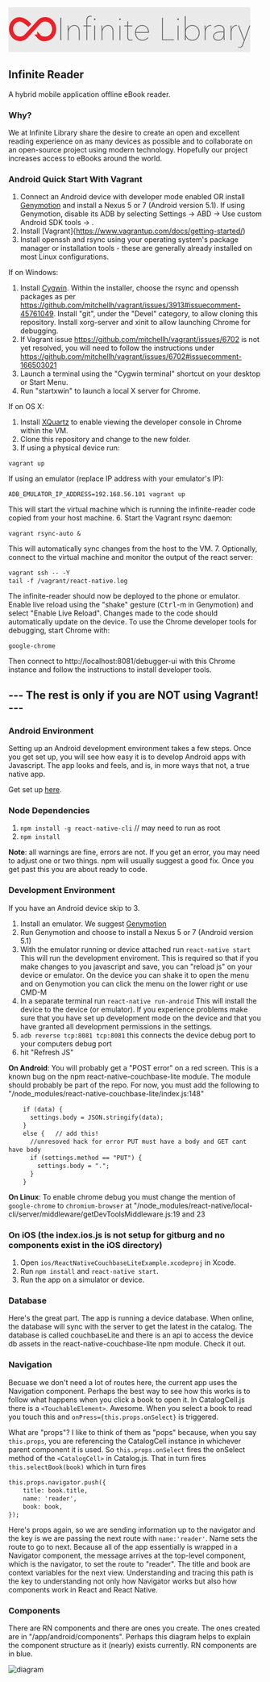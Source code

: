 ![Infinite Library](https://raw.githubusercontent.com/InfiniteLibrary/app/master/source/images/Title-Logo.png)

## Infinite Reader

A hybrid mobile application offline eBook reader. 

### Why?

We at Infinite Library share the desire to create an open and excellent reading experience on as many devices as possible and to collaborate on an open-source project using modern technology. Hopefully our project increases access to eBooks around the world.

### Android Quick Start With Vagrant
1. Connect an Android device with developer mode enabled OR install [Genymotion](https://www.genymotion.com/#!/download) and install a Nexus 5 or 7 (Android version 5.1). If using Genymotion, disable its ADB by selecting Settings -> ABD -> Use custom  Android SDK tools -> <blank>.
2. Install [Vagrant]{https://www.vagrantup.com/docs/getting-started/)
3. Install openssh and rsync using your operating system's package manager or installation tools - these are generally already installed on most Linux configurations.

If on Windows:
  1. Install [Cygwin](https://cygwin.com/install.html). Within the installer, choose the rsync and openssh packages as per https://github.com/mitchellh/vagrant/issues/3913#issuecomment-45761049. Install "git", under the "Devel" category, to allow cloning this repository. Install xorg-server and xinit to allow launching Chrome for debugging.
  2. If Vagrant issue https://github.com/mitchellh/vagrant/issues/6702 is not yet resolved, you will need to follow the instructions under https://github.com/mitchellh/vagrant/issues/6702#issuecomment-166503021
  3. Launch a terminal using the "Cygwin terminal" shortcut on your desktop or Start Menu.
  4. Run "startxwin" to launch a local X server for Chrome.

If on OS X:
  1. Install [XQuartz](http://www.xquartz.org/) to enable viewing the developer console in Chrome within the VM.
4. Clone this repository and change to the new folder.
5. If using a physical device run:
```
vagrant up
```
If using an emulator (replace IP address with your emulator's IP):
```
ADB_EMULATOR_IP_ADDRESS=192.168.56.101 vagrant up
```
This will start the virtual machine which is running the infinite-reader code copied from your host machine.
6. Start the Vagrant rsync daemon:
```
vagrant rsync-auto &
```
This will automatically sync changes from the host to the VM.
7. Optionally, connect to the virtual machine and monitor the output of the react server:
```
vagrant ssh -- -Y
tail -f /vagrant/react-native.log
```
The infinite-reader should now be deployed to the phone or emulator. 
Enable live reload using the "shake" gesture (<kbd>Ctrl</kbd>-m in Genymotion) and select "Enable Live Reload".
Changes made to the code should automatically update on the device.
To use the Chrome developer tools for debugging, start Chrome with:
```
google-chrome
```
Then connect to http://localhost:8081/debugger-ui with this Chrome instance and follow the instructions to install developer tools.

## --- The rest is only if you are NOT using Vagrant! ---
### Android Environment  

Setting up an Android development environment takes a few steps. Once you get set up, you will see how easy it is to develop Android apps with Javascript. The app looks and feels, and is, in more ways that not, a true native app.

Get set up [here](https://facebook.github.io/react-native/docs/android-setup.html). 

### Node Dependencies

1. `npm install -g react-native-cli`    // may need to run as root 
2. `npm install`

**Note**: all warnings are fine, errors are not. If you get an error, you may need to adjust one or two things. npm will usually suggest a good fix. Once you get past this you are about ready to code.

### Development Environment

If you have an Android device skip to 3.

1. Install an emulator. We suggest [Genymotion](https://www.genymotion.com/#!/download)
2. Run Genymotion and choose to install a Nexus 5 or 7 (Android version 5.1)
3. With the emulator running or device attached run 
    `react-native start`
  This will run the development enviroment. This is required so that if you make changes to you javascript and save, you can "reload js" on your device or emulator. On the device you can shake it to open the menu and on Genymotion you can click the menu on the lower right or use CMD-M
4. In a separate terminal run
    `react-native run-android`
  This will install the device to the device (or emulator). If you experience problems make sure that you have set up development mode on the device and that you have granted all development permissions in the settings.
5. `adb reverse tcp:8081 tcp:8081`      this connects the device debug port to your computers debug port
6. hit "Refresh JS"

**On Android**: You will probably get a "POST error" on a red screen. This is a known bug on the npm react-native-couchbase-lite module. The module should probably be part of the repo. For now, you must add the following to "/node_modules/react-native-couchbase-lite/index.js:148"

```
    if (data) {
      settings.body = JSON.stringify(data);
    }
    else {   // add this!
      //unresoved hack for error PUT must have a body and GET cant have body
      if (settings.method == "PUT") {
        settings.body = ".";
      }
    }
```

**On Linux**: To enable chrome debug you must change the mention of `google-chrome` to `chromium-browser` at "/node_modules/react-native/local-cli/server/middleware/getDevToolsMiddleware.js:19 and 23


### On iOS (the index.ios.js is not setup for gitburg and no components exist in the iOS directory)

1. Open `ios/ReactNativeCouchbaseLiteExample.xcodeproj` in Xcode.
2. Run `npm install` and `react-native start`.
3. Run the app on a simulator or device.

### Database

Here's the great part. The app is running a device database. When online, the database will sync with the server to get the latest in the catalog. The database is called couchbaseLite and there is an api to access the device db assets in the react-native-couchbase-lite npm module. Check it out. 

### Navigation

Becuase we don't need a lot of routes here, the current app uses the Navigation component. Perhaps the best way to see how this works is to follow what happens when you click a book to open it. In CatalogCell.js there is a `<TouchableElement>`. Awesome. When you select a book to read you touch this and `onPress={this.props.onSelect}` is triggered.

What are "props"? I like to think of them as "pops" because, when you say `this.props`, you are referencing the CatalogCell instance in whichever parent component it is used. So `this.props.onSelect` fires the onSelect method of the `<CatalogCell>` in Catalog.js. That in turn fires `this.selectBook(book)` which in turn fires 
```
this.props.navigator.push({
    title: book.title,
    name: 'reader',
    book: book,
}); 
```
Here's props again, so we are sending information up to the navigator and the key is we are passing the next route with `name:'reader'`. Name sets the route to go to next. Because all of the app essentially is wrapped in a Navigator component, the message arrives at the top-level component, which is the navigator, to set the route to "reader". The title and book are context variables for the next view. Understanding and tracing this path is the key to understanding not only how Navigator works but also how components work in React and React Native.


### Components

There are RN components and there are ones you create. The ones created are in "/app/android/components". Perhaps this diagram helps to explain the component structure as it (nearly) exists currently. RN components are in blue.

![diagram](https://cloud.githubusercontent.com/assets/3521359/12398008/e45cbe86-bdde-11e5-9c13-ad1560f8e701.jpg)
